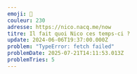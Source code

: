```yaml
---
emoji: 🥴
couleur: 230
adresse: https://nico.nacq.me/now
titre: Il fait quoi Nico ces temps-ci ?
update: 2024-06-06T19:37:00.000Z
problem: "TypeError: fetch failed"
problemDate: 2025-07-21T14:11:53.013Z
problemTries: 5
---
```

